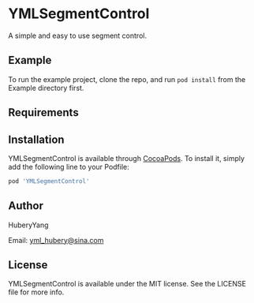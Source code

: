 # YMLSegmentControl
A simple and easy to use segment control.

## Example

To run the example project, clone the repo, and run `pod install` from the Example directory first.

## Requirements

## Installation

YMLSegmentControl is available through [CocoaPods](http://cocoapods.org). To install
it, simply add the following line to your Podfile:

```ruby
pod 'YMLSegmentControl'
```

## Author

HuberyYang

Email: yml_hubery@sina.com


## License

YMLSegmentControl is available under the MIT license. See the LICENSE file for more info.
